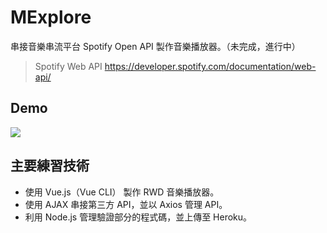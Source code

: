 # MExplore

串接音樂串流平台 Spotify Open API 製作音樂播放器。（未完成，進行中）

> Spotify Web API https://developer.spotify.com/documentation/web-api/

## Demo

![](https://i.imgur.com/TCeWUAE.png)

## 主要練習技術

* 使用 Vue.js（Vue CLI） 製作 RWD 音樂播放器。
* 使用 AJAX 串接第三方 API，並以 Axios 管理 API。
* 利用 Node.js 管理驗證部分的程式碼，並上傳至 Heroku。
